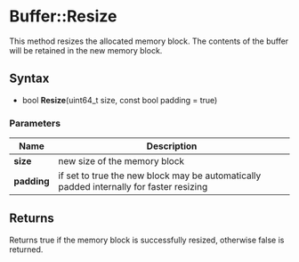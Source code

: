 # Buffer::Resize #
This method resizes the allocated memory block. The contents of the buffer will be retained in the new memory block.

## Syntax ##
- bool **Resize**(uint64_t size, const bool padding = true)

### Parameters ###
| Name | Description |
| ----| ----|
|**size**|new size of the memory block|
|**padding**|if set to true the new block may be automatically padded internally for faster resizing|

## Returns ##
Returns true if the memory block is successfully resized, otherwise false is returned.
